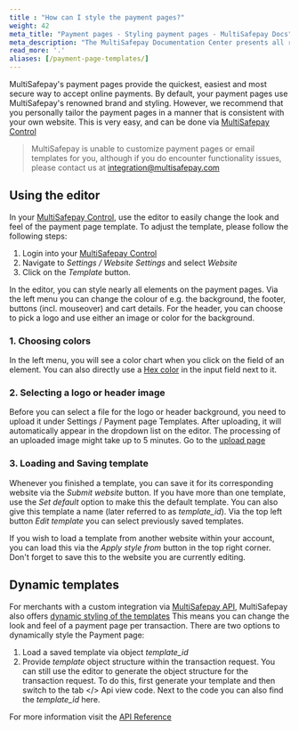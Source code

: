 ```yaml
---
title : "How can I style the payment pages?"
weight: 42
meta_title: "Payment pages - Styling payment pages - MultiSafepay Docs"
meta_description: "The MultiSafepay Documentation Center presents all relevant information about our Plugins and API. You can also find support pages for payment methods, tools and general questions as well as the contact details of our Support and Integration Teams."
read_more: '.'
aliases: [/payment-page-templates/]
---
```

MultiSafepay's payment pages provide the quickest, easiest and most secure way to accept online payments. By default, your payment pages use MultiSafepay's renowned brand and styling. However, we recommend that you personally tailor the payment pages in a manner that is consistent with your own website. This is very easy, and can be done via [MultiSafepay Control](https://merchant.multisafepay.com)

> MultiSafepay is unable to customize payment pages or email templates for you, although if you do encounter functionality issues, please contact us at <integration@multisafepay.com>

## Using the editor
In your [MultiSafepay Control](https://merchant.multisafepay.com), use the editor to easily change the look and feel of the payment page template. To adjust the template, please follow the following steps:

1. Login into your [MultiSafepay Control](https://merchant.multisafepay.com)
2. Navigate to _Settings / Website Settings_ and select _Website_
3. Click on the _Template_ button.

In the editor, you can style nearly all elements on the payment pages. Via the left menu you can change the colour of e.g. the background, the footer, buttons (incl. mouseover) and cart details. For the header, you can choose to pick a logo and use either an image or color for the background.

### 1. Choosing colors
In the left menu, you will see a color chart when you click on the field of an element. You can also directly use a [Hex color](https://www.w3schools.com/colors/colors_picker.asp) in the input field next to it.

### 2. Selecting a logo or header image
Before you can select a file for the logo or header background, you need to upload it under Settings / Payment page Templates. After uploading, it will automatically appear in the dropdown list on the editor. The processing of an uploaded image might take up to 5 minutes. Go to the [upload page](https://merchant.multisafepay.com/payment-page-templates)

### 3. Loading and Saving template
Whenever you finished a template, you can save it for its corresponding website via the _Submit website_ button. If you have more than one template, use the _Set default_ option to make this the default template. You can also give this template a name (later referred to as <i>template_id</i>). Via the top left button _Edit template_ you can select previously saved templates.

If you wish to load a template from another website within your account, you can load this via the _Apply style from_ button in the top right corner. Don't forget to save this to the website you are currently editing.

## Dynamic templates
For merchants with a custom integration via [MultiSafepay API](/api), MultiSafepay also offers [dynamic styling of the templates](/tools/payment-pages/dynamic-templates) This means you can change the look and feel of a payment page per transaction. There are two options to dynamically style the Payment page:

1. Load a saved template via object _template_id_
2. Provide _template_ object structure within the transaction request.
You can still use the editor to generate the object structure for the transaction request. To do this, first generate your template and then switch to the tab </> Api view code. Next to the code you can also find the _template_id_ here.

For more information visit the [API Reference](/api)
